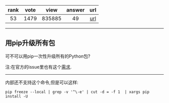 
| rank | vote | view | answer | url |
|:-:|:-:|:-:|:-:|:-:|
|53|1479|835885|49| [url](http://stackoverflow.com/questions/2720014/upgrading-all-packages-with-pip) |
***

## 用pip升级所有包

可不可以用pip一次性升级所有的Python包?

注:在官方的issue里也有这个[需求](http://stackoverflow.com/questions/2720014/upgrading-all-packages-with-pip).

***

内部还不支持这个命令,但是可以这样:

```
pip freeze --local | grep -v '^\-e' | cut -d = -f 1  | xargs pip install -U
```